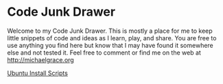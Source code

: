 Code Junk Drawer
========================

Welcome to my Code Junk Drawer. This is mostly a place for me to keep little 
snippets of code and ideas as I learn, play, and share. You are free to use 
anything you find here but know that I may have found it somewhere else and not 
tested it. Feel free to comment or find me on the web at http://michaelgrace.org

[Ubuntu Install Scripts](ubuntu-install-scripts/)